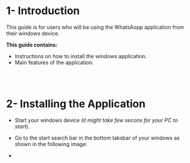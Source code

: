 # 1- Introduction
This guide is for users who will be using the WhatsAopp application from their windows device.

**This guide contains:**
- Instructions on how to install the windows application.
- Main features of the application.

<br></br>

# 2- Installing the Application
- Start your windows device (*it might take few secons for your PC to start*).
- Go to the start search bar in the bottom taksbar of your windows as shown in the following image:






- 